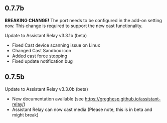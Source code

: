 ## 0.7.7b
**BREAKING CHANGE!** The port needs to be configured in the add-on setting now. This change is required to support the new cast functionality.

Update to Assistant Relay v3.3.1b (beta)
- Fixed Cast device scanning issue on Linux
- Changed Cast Sandbox icon
- Added cast force stopping
- Fixed update notification bug

## 0.7.5b
Update to Assistant Relay v3.3.0b (beta)

- New documentation available (see https://greghesp.github.io/assistant-relay/)
- Assistant Relay can now cast media (Please note, this is in beta and might break)